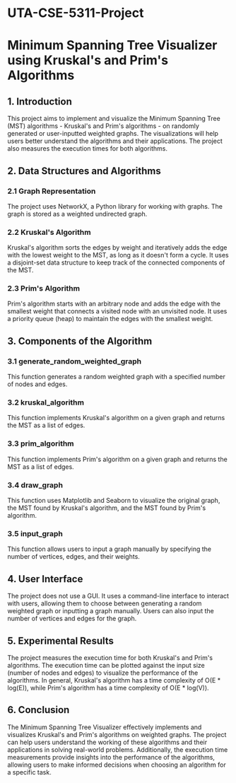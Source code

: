 # UTA-CSE-5311-Project
# Minimum Spanning Tree Visualizer using Kruskal's and Prim's Algorithms

## 1. Introduction
This project aims to implement and visualize the Minimum Spanning Tree (MST) algorithms - Kruskal's and Prim's algorithms - on randomly generated or user-inputted weighted graphs. The visualizations will help users better understand the algorithms and their applications. The project also measures the execution times for both algorithms.

## 2. Data Structures and Algorithms
### 2.1 Graph Representation
The project uses NetworkX, a Python library for working with graphs. The graph is stored as a weighted undirected graph.

### 2.2 Kruskal's Algorithm
Kruskal's algorithm sorts the edges by weight and iteratively adds the edge with the lowest weight to the MST, as long as it doesn't form a cycle. It uses a disjoint-set data structure to keep track of the connected components of the MST.

### 2.3 Prim's Algorithm
Prim's algorithm starts with an arbitrary node and adds the edge with the smallest weight that connects a visited node with an unvisited node. It uses a priority queue (heap) to maintain the edges with the smallest weight.

## 3. Components of the Algorithm
### 3.1 generate_random_weighted_graph
This function generates a random weighted graph with a specified number of nodes and edges.

### 3.2 kruskal_algorithm
This function implements Kruskal's algorithm on a given graph and returns the MST as a list of edges.

### 3.3 prim_algorithm
This function implements Prim's algorithm on a given graph and returns the MST as a list of edges.

### 3.4 draw_graph
This function uses Matplotlib and Seaborn to visualize the original graph, the MST found by Kruskal's algorithm, and the MST found by Prim's algorithm.

### 3.5 input_graph
This function allows users to input a graph manually by specifying the number of vertices, edges, and their weights.

## 4. User Interface
The project does not use a GUI. It uses a command-line interface to interact with users, allowing them to choose between generating a random weighted graph or inputting a graph manually. Users can also input the number of vertices and edges for the graph.

## 5. Experimental Results
The project measures the execution time for both Kruskal's and Prim's algorithms. The execution time can be plotted against the input size (number of nodes and edges) to visualize the performance of the algorithms. In general, Kruskal's algorithm has a time complexity of O(E * log(E)), while Prim's algorithm has a time complexity of O(E * log(V)).

## 6. Conclusion
The Minimum Spanning Tree Visualizer effectively implements and visualizes Kruskal's and Prim's algorithms on weighted graphs. The project can help users understand the working of these algorithms and their applications in solving real-world problems. Additionally, the execution time measurements provide insights into the performance of the algorithms, allowing users to make informed decisions when choosing an algorithm for a specific task.
